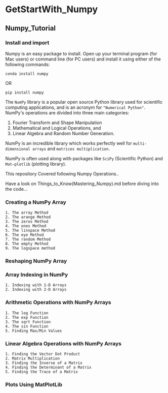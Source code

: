 # GetStartWith_Numpy
## Numpy_Tutorial

### Install and import
Numpy is an easy package to install. Open up your terminal program (for Mac users) or command line (for PC users) and install it using either of the following commands:

    conda install numpy

OR

    pip install numpy

The `NumPy` library is a popular open source Python library used for scientific computing applications, and is an acronym for `"Numerical Python"`. NumPy's operations are divided into three main categories: 
1. Fourier Transform and Shape Manipulation
2. Mathematical and Logical Operations, and 
3. Linear Algebra and Random Number Generation.

NumPy is an incredible library which works perfectly well for `multi-dimensional arrays` and `matrices multiplication`.

NumPy is often used along with packages like `SciPy` (Scientific Python) and `Mat−plotlib` (plotting library).

This repository Covered following Numpy Operations..

Have a look on Things_to_Know(Mastering_Numpy).md before diving into the code... 
    
### Creating a NumPy Array
    1. The array Method
    2. The arange Method
    3. The zeros Method
    4. The ones Method
    5. The linspace Method
    6. The eye Method
    7. The random Method
    8. The empty Method
    9. The logspace method
### Reshaping NumPy Array 
### Array Indexing in NumPy
    1. Indexing with 1-D Arrays
    2. Indexing with 2-D Arrays
### Arithmetic Operations with NumPy Arrays
    1. The log Function
    2. The exp Function
    3. The sqrt Function
    4. The sin Function
    5. Finding Max/Min Values
### Linear Algebra Operations with NumPy Arrays
    1. Finding the Vector Dot Product
    2. Matrix Multiplication
    3. Finding the Inverse of a Matrix
    4. Finding the Determinant of a Matrix
    5. Finding the Trace of a Matrix
### Plots Using MatPlotLib      


